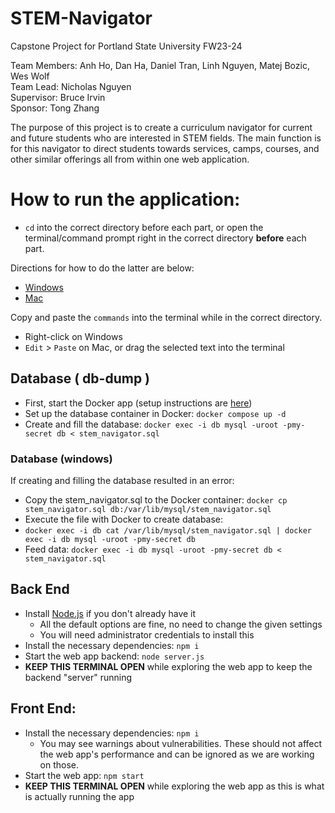 # STEM-Navigator

Capstone Project for Portland State University FW23-24

Team Members: Anh Ho, Dan Ha, Daniel Tran,
Linh Nguyen, Matej Bozic, Wes Wolf  
Team Lead: Nicholas Nguyen  
Supervisor: Bruce Irvin  
Sponsor: Tong Zhang

The purpose of this project is to create a curriculum navigator for current
and future students who are interested in STEM fields.
The main function is for this navigator to direct students towards services,
camps, courses, and other similar offerings all from within one web application.

# How to run the application:

- `cd` into the correct directory before each part, or open the terminal/command
  prompt right in the correct directory **before** each part.

Directions for how to do the latter are below:

- [Windows](https://docs.google.com/document/d/1q8bqvd6FhOafz8Zxq68hQeaFpCEWgvlNUS7upZFeFrc/edit#heading=h.mids18vkm5wp)
- [Mac](https://support.apple.com/guide/terminal/open-new-terminal-windows-and-tabs-trmlb20c7888/mac)

Copy and paste the `commands` into the terminal while in the correct directory.

- Right-click on Windows
- `Edit` > `Paste` on Mac, or drag the selected text into the terminal

## Database ( db-dump )

- First, start the Docker app (setup instructions are [here](https://docs.google.com/document/d/1q8bqvd6FhOafz8Zxq68hQeaFpCEWgvlNUS7upZFeFrc/edit#heading=h.g7oil7w2sfn3))
- Set up the database container in Docker: `docker compose up -d`
- Create and fill the database: `docker exec -i db mysql -uroot -pmy-secret db < stem_navigator.sql`

### Database (windows)

If creating and filling the database resulted in an error:

- Copy the stem_navigator.sql to the Docker container: `docker cp stem_navigator.sql db:/var/lib/mysql/stem_navigator.sql`
- Execute the file with Docker to create database:
- `docker exec -i db cat /var/lib/mysql/stem_navigator.sql | docker exec -i db mysql -uroot -pmy-secret db`
- Feed data: `docker exec -i db mysql -uroot -pmy-secret db < stem_navigator.sql`

## Back End

- Install [Node.js](https://nodejs.org/en/download/) if you don't already have it
  - All the default options are fine, no need to change the given settings
  - You will need administrator credentials to install this
- Install the necessary dependencies: `npm i`
- Start the web app backend: `node server.js`
- **KEEP THIS TERMINAL OPEN** while exploring the web app to keep the backend "server" running

## Front End:

- Install the necessary dependencies: `npm i`
  - You may see warnings about vulnerabilities. These should not affect the web app's
    performance and can be ignored as we are working on those.
- Start the web app: `npm start`
- **KEEP THIS TERMINAL OPEN** while exploring the web app as this is what is actually running the app
